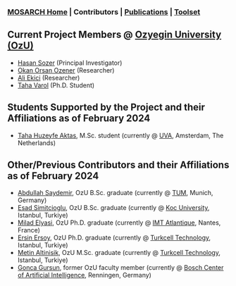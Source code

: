 ### [MOSARCH Home](./) | Contributors | [Publications](./publications.html) | [Toolset](./toolset.html)

## Current Project Members @ [Ozyegin University (OzU)](https://www.ozyegin.edu.tr/)
- [Hasan Sozer](https://faculty.ozyegin.edu.tr/hsozer/) (Principal Investigator) 
- [Okan Orsan Ozener](https://faculty.ozyegin.edu.tr/orsano/) (Researcher)
- [Ali Ekici](https://faculty.ozyegin.edu.tr/aliekici/) (Researcher)
- [Taha Varol](https://tr.linkedin.com/in/tahavarol) (Ph.D. Student)

## Students Supported by the Project and their Affiliations as of February 2024
- [Taha Huzeyfe Aktas](https://tr.linkedin.com/in/taha-huzeyfe-aktas), M.Sc. student (currently @ [UVA](https://www.uva.nl/), Amsterdam, The Netherlands)

## Other/Previous Contributors and their Affiliations as of February 2024
- [Abdullah Saydemir](https://github.com/Saydemr), OzU B.Sc. graduate (currently @ [TUM](https://www.tum.de/en/), Munich, Germany)
- [Esad Simitcioglu](https://github.com/EsadSimitcioglu), OzU B.Sc. graduate (currently @ [Koc University](https://www.ku.edu.tr/), Istanbul, Turkiye)
- [Milad Elyasi](http://www.miladelyasi.com/), OzU Ph.D. graduate (currently @ [IMT Atlantique](https://www.imt-atlantique.fr/en), Nantes, France)
- [Ersin Ersoy](https://github.com/ersinersoy/), OzU Ph.D. graduate (currently @ [Turkcell Technology](http://www.turkcellteknoloji.com.tr/language/en/), Istanbul, Turkiye)
- [Metin Altinisik](https://tr.linkedin.com/in/metin-alt%C4%B1n%C4%B1%C5%9F%C4%B1k-9177125), OzU M.Sc. graduate (currently @ [Turkcell Technology](http://www.turkcellteknoloji.com.tr/language/en/), Istanbul, Turkiye)
- [Gonca Gursun](https://tr.linkedin.com/in/goncagursun), former OzU faculty member (currently @ [Bosch Center of Artificial Intelligence](https://www.bosch-ai.com/), Renningen, Germany)

